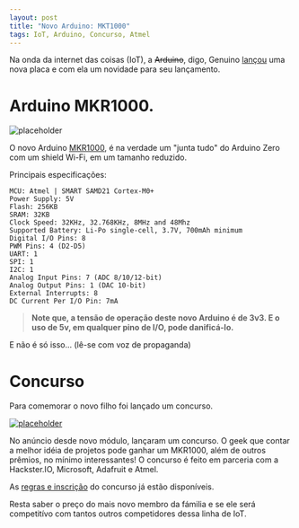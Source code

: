 ```yaml
---
layout: post
title: "Novo Arduino: MKT1000"
tags: IoT, Arduino, Concurso, Atmel
---
```


Na onda da internet das coisas (IoT), a <s>Arduino</s>, digo, Genuino [lançou](http://blog.atmel.com/2015/12/09/the-arduino-mkr1000-rolls-the-zero-and-wi-fi-shield-all-into-one/) uma nova placa e com ela um novidade para seu lançamento.

# Arduino MKR1000.

![placeholder](https://atmelcorporation.files.wordpress.com/2015/12/mkr1000_web-1.jpg?w=603&h=398)

<!--more-->

O novo Arduino [MKR1000](https://www.arduino.cc/en/Main/ArduinoMKR1000), é na verdade um "junta tudo" do Arduino Zero com um shield Wi-Fi, em um tamanho reduzido.

Principais especificações:

    MCU: Atmel | SMART SAMD21 Cortex-M0+
    Power Supply: 5V
    Flash: 256KB
    SRAM: 32KB
    Clock Speed: 32KHz, 32.768KHz, 8MHz and 48Mhz
    Supported Battery: Li-Po single-cell, 3.7V, 700mAh minimum
    Digital I/O Pins: 8
    PWM Pins: 4 (D2-D5)
    UART: 1
    SPI: 1
    I2C: 1
    Analog Input Pins: 7 (ADC 8/10/12-bit)
    Analog Output Pins: 1 (DAC 10-bit)
    External Interrupts: 8
    DC Current Per I/O Pin: 7mA



> **Note que, a tensão de operação deste novo Arduino é de 3v3. E o uso de 5v, em qualquer pino de I/O, pode danificá-lo.**


E não é só isso... (lê-se com voz de propaganda)

# Concurso
Para comemorar o novo filho foi lançado um concurso.

[![placeholder](https://atmelcorporation.files.wordpress.com/2015/12/maker_contest_blogpost-1.png?w=626&h=260)](https://www.hackster.io/challenges/arduino-microsoft-maker/)

No anúncio desde novo módulo, lançaram um concurso. O geek que contar a melhor idéia de projetos pode ganhar um MKR1000, além de outros prêmios, no mínimo interessantes! O concurso é feito em parceria com a Hackster.IO, Microsoft, Adafruit e Atmel.

As [regras e inscrição](https://www.hackster.io/challenges/arduino-microsoft-maker/) do concurso já estão disponíveis.

Resta saber o preço do mais novo membro da fámilia e se ele será competitívo com tantos outros competidores dessa linha de IoT.
